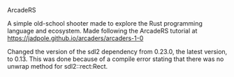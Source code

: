 ArcadeRS

A simple old-school shooter made to explore the Rust programming language and ecosystem.
Made following the ArcadeRS tutorial at https://jadpole.github.io/arcaders/arcaders-1-0

Changed the version of the sdl2 dependency from 0.23.0, the latest version, to 0.13. This was done because of a compile error stating that there was no unwrap method for sdl2::rect:Rect.

